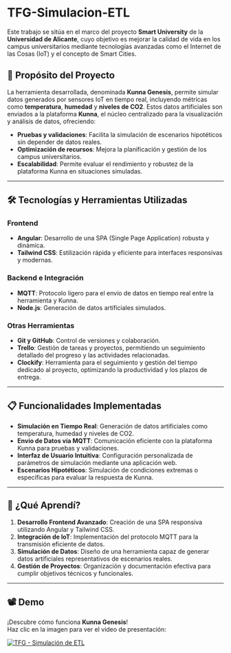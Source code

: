 # TFG-Simulacion-ETL

Este trabajo se sitúa en el marco del proyecto **Smart University** de la **Universidad de Alicante**, cuyo objetivo es mejorar la calidad de vida en los campus universitarios mediante tecnologías avanzadas como el Internet de las Cosas (IoT) y el concepto de Smart Cities.

## 🌟 Propósito del Proyecto

La herramienta desarrollada, denominada **Kunna Genesis**, permite simular datos generados por sensores IoT en tiempo real, incluyendo métricas como **temperatura**, **humedad** y **niveles de CO2**. Estos datos artificiales son enviados a la plataforma **Kunna**, el núcleo centralizado para la visualización y análisis de datos, ofreciendo:

- **Pruebas y validaciones**: Facilita la simulación de escenarios hipotéticos sin depender de datos reales.
- **Optimización de recursos**: Mejora la planificación y gestión de los campus universitarios.
- **Escalabilidad**: Permite evaluar el rendimiento y robustez de la plataforma Kunna en situaciones simuladas.

---

## 🛠️ Tecnologías y Herramientas Utilizadas

### Frontend
- **Angular**: Desarrollo de una SPA (Single Page Application) robusta y dinámica.
- **Tailwind CSS**: Estilización rápida y eficiente para interfaces responsivas y modernas.

### Backend e Integración
- **MQTT**: Protocolo ligero para el envío de datos en tiempo real entre la herramienta y Kunna.
- **Node.js**: Generación de datos artificiales simulados.

### Otras Herramientas
- **Git y GitHub**: Control de versiones y colaboración.
- **Trello**: Gestión de tareas y proyectos, permitiendo un seguimiento detallado del progreso y las actividades relacionadas.
- **Clockify**: Herramienta para el seguimiento y gestión del tiempo dedicado al proyecto, optimizando la productividad y los plazos de entrega.

---

## 📋 Funcionalidades Implementadas

- **Simulación en Tiempo Real**: Generación de datos artificiales como temperatura, humedad y niveles de CO2.
- **Envío de Datos vía MQTT**: Comunicación eficiente con la plataforma Kunna para pruebas y validaciones.
- **Interfaz de Usuario Intuitiva**: Configuración personalizada de parámetros de simulación mediante una aplicación web.
- **Escenarios Hipotéticos**: Simulación de condiciones extremas o específicas para evaluar la respuesta de Kunna.

---

## 🎯 ¿Qué Aprendí?

1. **Desarrollo Frontend Avanzado**: Creación de una SPA responsiva utilizando Angular y Tailwind CSS.
2. **Integración de IoT**: Implementación del protocolo MQTT para la transmisión eficiente de datos.
3. **Simulación de Datos**: Diseño de una herramienta capaz de generar datos artificiales representativos de escenarios reales.
4. **Gestión de Proyectos**: Organización y documentación efectiva para cumplir objetivos técnicos y funcionales.

---

## 📽️ Demo

¡Descubre cómo funciona **Kunna Genesis**!  
Haz clic en la imagen para ver el video de presentación:  

[![TFG - Simulación de ETL](https://img.youtube.com/vi/qVWxAgBl3EU/0.jpg)](https://www.youtube.com/watch?v=qVWxAgBl3EU)


